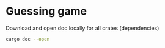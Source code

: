 # Guessing game

Download and open doc locally for all crates (dependencies)

```bash
cargo doc --open
```
